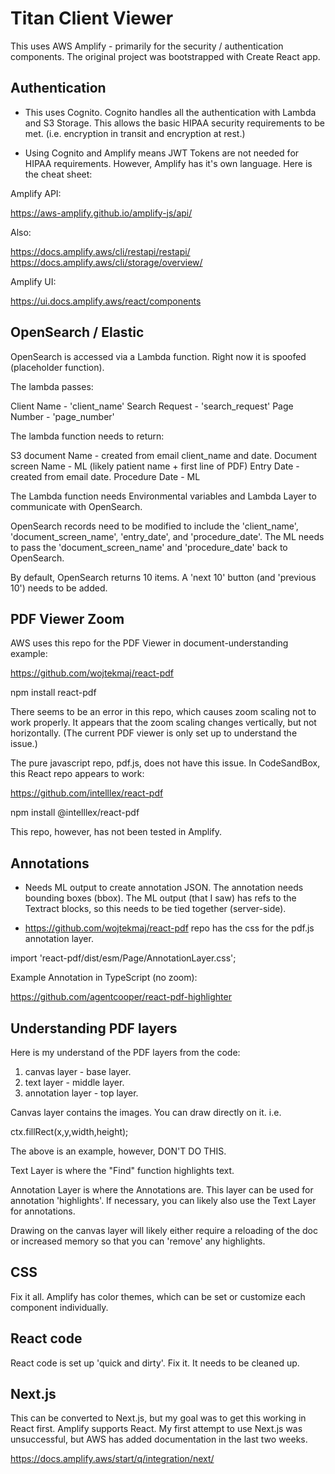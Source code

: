 # Titan Client Viewer

This uses AWS Amplify - primarily for the security / authentication components. The original project was bootstrapped with Create React app.


## Authentication

* This uses Cognito. Cognito handles all the authentication with Lambda and S3 Storage. This allows the basic HIPAA security requirements to be met. (i.e. encryption in transit and encryption at rest.)

* Using Cognito and Amplify means JWT Tokens are not needed for HIPAA requirements. However, Amplify has it's own language. Here is the cheat sheet:

Amplify API:

https://aws-amplify.github.io/amplify-js/api/

Also:

https://docs.amplify.aws/cli/restapi/restapi/
https://docs.amplify.aws/cli/storage/overview/

Amplify UI:

https://ui.docs.amplify.aws/react/components

## OpenSearch / Elastic

OpenSearch is accessed via a Lambda function. Right now it is spoofed (placeholder function).

The lambda passes:

Client Name - 'client_name'
Search Request - 'search_request'
Page Number - 'page_number'

The lambda function needs to return:

S3 document Name - created from email client_name and date.
Document screen Name - ML (likely patient name + first line of PDF)
Entry Date - created from email date.
Procedure Date - ML

The Lambda function needs Environmental variables and Lambda Layer to communicate with OpenSearch.

OpenSearch records need to be modified to include the 'client_name', 'document_screen_name', 'entry_date', and 'procedure_date'. The ML needs to pass the 'document_screen_name' and 'procedure_date' back to OpenSearch.

By default, OpenSearch returns 10 items. A 'next 10' button (and 'previous 10') needs to be added.

## PDF Viewer Zoom

AWS uses this repo for the PDF Viewer in document-understanding example:

https://github.com/wojtekmaj/react-pdf

npm install react-pdf

There seems to be an error in this repo, which causes zoom scaling not to work properly. It appears that the zoom scaling changes vertically, but not horizontally. (The current PDF viewer is only set up to understand the issue.)

The pure javascript repo, pdf.js, does not have this issue. In CodeSandBox, this React repo appears to work:

https://github.com/intelllex/react-pdf

npm install @intelllex/react-pdf

This repo, however, has not been tested in Amplify.

## Annotations

* Needs ML output to create annotation JSON. The annotation needs bounding boxes (bbox). The ML output (that I saw) has refs to the Textract blocks, so this needs to be tied together (server-side).

* https://github.com/wojtekmaj/react-pdf repo has the css for the pdf.js annotation layer.

import 'react-pdf/dist/esm/Page/AnnotationLayer.css';

Example Annotation in TypeScript (no zoom):

https://github.com/agentcooper/react-pdf-highlighter

## Understanding PDF layers

Here is my understand of the PDF layers from the code:

1) canvas layer - base layer.
2) text layer - middle layer.
3) annotation layer - top layer.

Canvas layer contains the images. You can draw directly on it. i.e.

ctx.fillRect(x,y,width,height);

The above is an example, however, DON'T DO THIS.

Text Layer is where the "Find" function highlights text.

Annotation Layer is where the Annotations are. This layer can be used for annotation 'highlights'. If necessary, you can likely also use the Text Layer for annotations.

Drawing on the canvas layer will likely either require a reloading of the doc or increased memory so that you can 'remove' any highlights.

## CSS

Fix it all. Amplify has color themes, which can be set or customize each component individually.

## React code

React code is set up 'quick and dirty'. Fix it. It needs to be cleaned up.

## Next.js

This can be converted to Next.js, but my goal was to get this working in React first. Amplify supports React. My first attempt to use Next.js was unsuccessful, but AWS has added documentation in the last two weeks.

https://docs.amplify.aws/start/q/integration/next/
